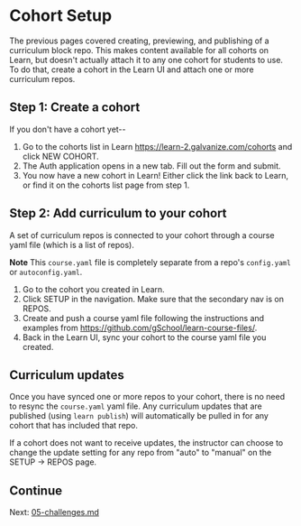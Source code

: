 # Cohort Setup

The previous pages covered creating, previewing, and publishing of a curriculum block repo. This makes content available for all cohorts on Learn, but doesn't actually attach it to any one cohort for students to use. To do that, create a cohort in the Learn UI and attach one or more curriculum repos.

## Step 1: Create a cohort

If you don't have a cohort yet--

1. Go to the cohorts list in Learn https://learn-2.galvanize.com/cohorts and click NEW COHORT.
2. The Auth application opens in a new tab. Fill out the form and submit.
3. You now have a new cohort in Learn! Either click the link back to Learn, or find it on the cohorts list page from step 1.

## Step 2: Add curriculum to your cohort

A set of curriculum repos is connected to your cohort through a course yaml file (which is a list of repos).

**Note**
This `course.yaml` file is completely separate from a repo's `config.yaml` or `autoconfig.yaml`.

1. Go to the cohort you created in Learn.
2. Click SETUP in the navigation. Make sure that the secondary nav is on REPOS.
3. Create and push a course yaml file following the instructions and examples from https://github.com/gSchool/learn-course-files/.
4. Back in the Learn UI, sync your cohort to the course yaml file you created.

## Curriculum updates

Once you have synced one or more repos to your cohort, there is no need to resync the `course.yaml` yaml file. Any curriculum updates that are published (using `learn publish`) will automatically be pulled in for any cohort that has included that repo.

If a cohort does not want to receive updates, the instructor can choose to change the update setting for any repo from "auto" to "manual" on the SETUP -> REPOS page.

## Continue

Next: [05-challenges.md](05-challenges.md)
